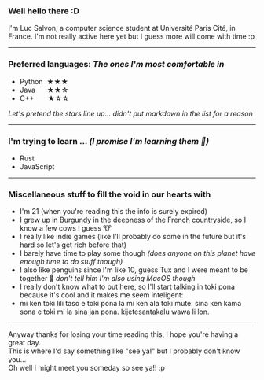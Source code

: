 ### Well hello there :D 
   
I'm Luc Salvon, a computer science student at Université Paris Cité, in France. I'm not really active here yet but I guess more will come with time :p

---

### Preferred languages: *The ones I'm most comfortable in*

- Python  ★★★
- Java       ★★☆
- C++       ★☆☆

*Let's pretend the stars line up... didn't put markdown in the list for a reason*

---

### I'm trying to learn ... *(I promise I'm learning them :eyes:)*

- Rust
- JavaScript

---

### Miscellaneous stuff to fill the void in our hearts with

- I'm 21 (when you're reading this the info is surely expired)
- I grew up in Burgundy in the deepness of the French countryside, so I know a few cows I guess :cow:
- I really like indie games (like I'll probably do some in the future but it's hard so let's get rich before that)
- I barely have time to play some though *(does anyone on this planet have enough time to do stuff though)*
- I also like penguins since I'm like 10, guess Tux and I were meant to be together :penguin: *don't tell him I'm also using MacOS though*
- I really don't know what to put here, so I'll start talking in toki pona because it's cool and it makes me seem inteligent:
- mi ken toki lili taso e toki pona la mi ken ala toki mute. sina ken kama sona e toki mi la sina jan pona. kijetesantakalu wawa li lon.

---

Anyway thanks for losing your time reading this, I hope you're having a great day.   
This is where I'd say something like "see ya!" but I probably don't know you...   
Oh well I might meet you someday so see ya!! :p

